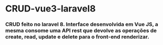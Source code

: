 # CRUD-vue3-laravel8

<h3>CRUD feito no laravel 8. Interface desenvolvida em Vue JS, a mesma consome uma API rest que devolve as operações de create, read, update e delete para o front-end renderizar.</h3>

